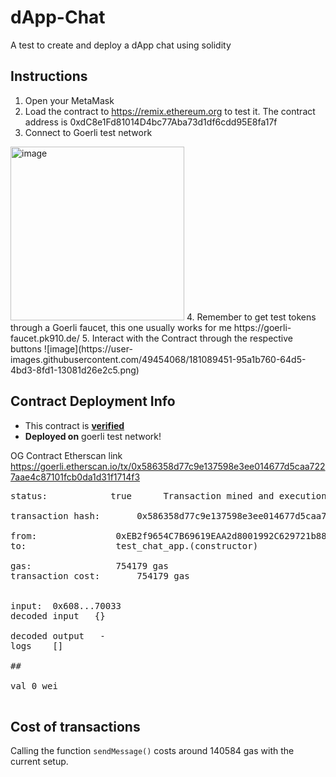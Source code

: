 # dApp-Chat
A test to create and deploy a dApp chat using solidity



## Instructions

1. Open your MetaMask
2. Load  the contract to https://remix.ethereum.org to test it. The contract address is 0xdC8e1Fd81014D4bc77Aba73d1df6cdd95E8fa17f
3. Connect to Goerli test network
<img width="278" alt="image" src="https://user-images.githubusercontent.com/49454068/181089148-bd1c640f-0f44-4000-bce1-ee7330075e44.png">
4. Remember to get test tokens through a Goerli faucet, this one usually works for me https://goerli-faucet.pk910.de/
5. Interact with the Contract through the respective buttons
![image](https://user-images.githubusercontent.com/49454068/181089451-95a1b760-64d5-4bd3-8fd1-13081d26e2c5.png)



## Contract Deployment Info

* This contract is [**verified**](https://goerli.etherscan.io/address/0xdc8e1fd81014d4bc77aba73d1df6cdd95e8fa17f#code)
* **Deployed on** goerli test network!

OG Contract Etherscan link https://goerli.etherscan.io/tx/0x586358d77c9e137598e3ee014677d5caa7227aae4c87101fcb0da1d31f1714f3

>
<pre>status:  	        true      Transaction mined and execution succeed

transaction hash:   	0x586358d77c9e137598e3ee014677d5caa7227aae4c87101fcb0da1d31f1714f3

from:           	0xEB2f9654C7B69619EAA2d8001992C629721b88D4
to:              	test_chat_app.(constructor)

gas:            	754179 gas
transaction cost:      	754179 gas 


input:	0x608...70033
decoded input	{}

decoded output	 - 
logs	[]

##

val	0 wei

</pre>


## Cost of transactions

Calling the function `sendMessage()` costs around 140584 gas with the current setup. 


